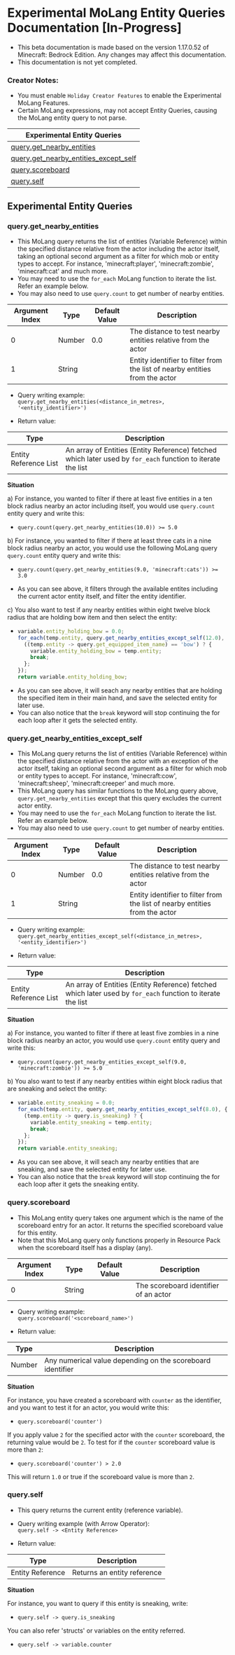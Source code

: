 # Experimental MoLang Entity Queries Documentation [In-Progress] </h1>

* This beta documentation is made based on the version 1.17.0.52 of Minecraft: Bedrock Edition. Any changes may affect this documentation.
* This documentation is not yet completed.

### Creator Notes:
* You must enable `Holiday Creator Features` to enable the Experimental MoLang Features.
* Certain MoLang expressions, may not accept Entity Queries, causing the MoLang entity query to not parse.

| Experimental Entity Queries                                   |
|---------------------------------------------------------------|
| [query.get_nearby_entities](./experimental_queries.md#queryget_nearby_entities) |
| [query.get_nearby_entities_except_self](./experimental_queries.md#queryget_nearby_entities_except_self) |
| [query.scoreboard](./experimental_queries.md#queryscoreboard) |
| [query.self](./experimental_queries.md#queryself)             |

## Experimental Entity Queries



### query.get_nearby_entities
* This MoLang query returns the list of entities (Variable Reference) within the specified distance relative from the actor including the actor itself, taking an optional second argument as a filter for which mob or entity types to accept. For instance, 'minecraft:player', 'minecraft:zombie', 'minecraft:cat' and much more.
* You may need to use the `for_each` MoLang function to iterate the list. Refer an example below.
* You may also need to use `query.count` to get number of nearby entities.

| Argument Index | Type   | Default Value | Description                               |
|----------------|--------|---------------|-------------------------------------------|
| 0              | Number | 0.0           | The distance to test nearby entities relative from the actor |
| 1              | String |               | Entity identifier to filter from the list of nearby entities from the actor |

* Query writing example:<br>
`query.get_nearby_entities(<distance_in_metres>, '<entity_identifier>')`

* Return value:

| Type                  | Description                                                |
|-----------------------|------------------------------------------------------------|
| Entity Reference List | An array of Entities (Entity Reference) fetched which later used by `for_each` function to iterate the list |

<b> Situation </b><br>

a) For instance, you wanted to filter if there at least five entities in a ten block radius nearby an actor including itself, you would use `query.count` entity query and write this:<br>
  - `query.count(query.get_nearby_entities(10.0)) >= 5.0`<br>

b) For instance, you wanted to filter if there at least three cats in a nine block radius nearby an actor, you would use the following MoLang query `query.count` entity query and write this:<br>
  - `query.count(query.get_nearby_entities(9.0, 'minecraft:cats')) >= 3.0`<br>
  * As you can see above, it filters through the available entites including the current actor entity itself, and filter the entity identifier.

c) You also want to test if any nearby entities within eight twelve block radius that are holding bow item and then select the entity:<br>
  - ```javascript
    variable.entity_holding_bow = 0.0;
    for_each(temp.entity, query.get_nearby_entities_except_self(12.0), {
      ((temp.entity -> query.get_equipped_item_name) == 'bow') ? {
        variable.entity_holding_bow = temp.entity;
        break;
      };
    });
    return variable.entity_holding_bow;
    ```
  * As you can see above, it will seach any nearby entities that are holding the specified item in their main hand, and save the selected entity for later use.
  * You can also notice that the `break` keyword will stop continuing the for each loop after it gets the selected entity.



### query.get_nearby_entities_except_self
* This MoLang query returns the list of entities (Variable Reference) within the specified distance relative from the actor with an exception of the actor itself, taking an optional second argument as a filter for which mob or entity types to accept. For instance, 'minecraft:cow', 'minecraft:sheep', 'minecraft:creeper' and much more.
* This MoLang query has similar functions to the MoLang query above, `query.get_nearby_entities` except that this query excludes the current actor entity.
* You may need to use the `for_each` MoLang function to iterate the list. Refer an example below.
* You may also need to use `query.count` to get number of nearby entities.

| Argument Index | Type   | Default Value | Description                               |
|----------------|--------|---------------|-------------------------------------------|
| 0              | Number | 0.0           | The distance to test nearby entities relative from the actor |
| 1              | String |               | Entity identifier to filter from the list of nearby entities from the actor |

* Query writing example:<br>
`query.get_nearby_entities_except_self(<distance_in_metres>, '<entity_identifier>')`

* Return value:

| Type                  | Description                                                |
|-----------------------|------------------------------------------------------------|
| Entity Reference List | An array of Entities (Entity Reference) fetched which later used by `for_each` function to iterate the list |

<b> Situation </b><br>

a) For instance, you wanted to filter if there at least five zombies in a nine block radius nearby an actor, you would use `query.count` entity query and write this:<br>
  - `query.count(query.get_nearby_entities_except_self(9.0, 'minecraft:zombie')) >= 5.0`<br>

b) You also want to test if any nearby entities within eight block radius that are sneaking and select the entity:<br>
  - ```javascript
    variable.entity_sneaking = 0.0;
    for_each(temp.entity, query.get_nearby_entities_except_self(8.0), {
      (temp.entity -> query.is_sneaking) ? {
        variable.entity_sneaking = temp.entity;
        break;
      };
    });
    return variable.entity_sneaking;
    ```
  * As you can see above, it will seach any nearby entities that are sneaking, and save the selected entity for later use.
  * You can also notice that the `break` keyword will stop continuing the for each loop after it gets the sneaking entity.



### query.scoreboard
* This MoLang entity query takes one argument which is the name of the scoreboard entry for an actor. It returns the specified scoreboard value for this entity.
* Note that this MoLang query only functions properly in Resource Pack when the scoreboard itself has a display (any).

| Argument Index | Type   | Default Value | Description                               |
|----------------|--------|---------------|-------------------------------------------|
| 0              | String |               | The scoreboard identifier of an actor     |

* Query writing example:<br>
`query.scoreboard('<scoreboard_name>')`

* Return value:

| Type   | Description                                                |
|--------|------------------------------------------------------------|
| Number | Any numerical value depending on the scoreboard identifier |


<b> Situation </b><br>

For instance, you have created a scoreboard with `counter` as the identifier, and you want to test it for an actor, you would write this:<br>
- `query.scoreboard('counter')`<br>

If you apply value `2` for the specified actor with the `counter` scoreboard, the returning value would be `2`. To test for if the `counter` scoreboard value is more than `2`:<br>
- `query.scoreboard('counter') > 2.0`<br>

This will return `1.0` or true if the scoreboard value is more than `2`.



### query.self
* This query returns the current entity (reference variable).

* Query writing example (with Arrow Operator):<br>
`query.self -> <Entity Reference>`

* Return value:

| Type             | Description                 |
|------------------|-----------------------------|
| Entity Reference | Returns an entity reference |


<b> Situation </b><br>

For instance, you want to query if this entity is sneaking, write:<br>
- `query.self -> query.is_sneaking`<br>

You can also refer 'structs' or variables on the entity referred.<br>
- `query.self -> variable.counter`
